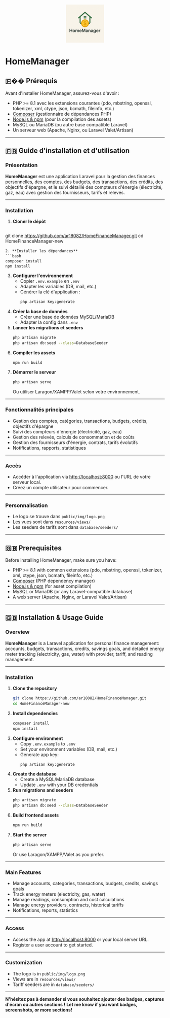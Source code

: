 <p align="center">
  <img src="public/img/logo.png" width="120" alt="HomeManager Logo">
</p>

# HomeManager

## 🇫�� Prérequis

Avant d'installer HomeManager, assurez-vous d'avoir :

- PHP >= 8.1 avec les extensions courantes (pdo, mbstring, openssl, tokenizer, xml, ctype, json, bcmath, fileinfo, etc.)
- [Composer](https://getcomposer.org/) (gestionnaire de dépendances PHP)
- [Node.js & npm](https://nodejs.org/) (pour la compilation des assets)
- MySQL ou MariaDB (ou autre base compatible Laravel)
- Un serveur web (Apache, Nginx, ou Laravel Valet/Artisan)

---

## 🇫🇷 Guide d'installation et d'utilisation

### Présentation

**HomeManager** est une application Laravel pour la gestion des finances personnelles, des comptes, des budgets, des transactions, des crédits, des objectifs d'épargne, et le suivi détaillé des compteurs d'énergie (électricité, gaz, eau) avec gestion des fournisseurs, tarifs et relevés.

---

### Installation

1. **Cloner le dépôt**
   ```bash
  git clone https://github.com/ar18082/HomeFinanceManager.git
   cd HomeFinanceManager-new
   ```
2. **Installer les dépendances**
   ```bash
   composer install
   npm install
   ```
3. **Configurer l'environnement**
   - Copier `.env.example` en `.env`
   - Adapter les variables (DB, mail, etc.)
   - Générer la clé d'application :
     ```bash
     php artisan key:generate
     ```
4. **Créer la base de données**
   - Créer une base de données MySQL/MariaDB
   - Adapter la config dans `.env`
5. **Lancer les migrations et seeders**
   ```bash
   php artisan migrate
   php artisan db:seed --class=DatabaseSeeder
   ```
6. **Compiler les assets**
   ```bash
   npm run build
   ```
7. **Démarrer le serveur**
   ```bash
   php artisan serve
   ```
   Ou utiliser Laragon/XAMPP/Valet selon votre environnement.

---

### Fonctionnalités principales

- Gestion des comptes, catégories, transactions, budgets, crédits, objectifs d'épargne
- Suivi des compteurs d'énergie (électricité, gaz, eau)
- Gestion des relevés, calculs de consommation et de coûts
- Gestion des fournisseurs d'énergie, contrats, tarifs évolutifs
- Notifications, rapports, statistiques

---

### Accès

- Accéder à l'application via [http://localhost:8000](http://localhost:8000) ou l'URL de votre serveur local.
- Créez un compte utilisateur pour commencer.

---

### Personnalisation

- Le logo se trouve dans `public/img/logo.png`
- Les vues sont dans `resources/views/`
- Les seeders de tarifs sont dans `database/seeders/`

---

## 🇬🇧 Prerequisites

Before installing HomeManager, make sure you have:

- PHP >= 8.1 with common extensions (pdo, mbstring, openssl, tokenizer, xml, ctype, json, bcmath, fileinfo, etc.)
- [Composer](https://getcomposer.org/) (PHP dependency manager)
- [Node.js & npm](https://nodejs.org/) (for asset compilation)
- MySQL or MariaDB (or any Laravel-compatible database)
- A web server (Apache, Nginx, or Laravel Valet/Artisan)

---

## 🇬🇧 Installation & Usage Guide

### Overview

**HomeManager** is a Laravel application for personal finance management: accounts, budgets, transactions, credits, savings goals, and detailed energy meter tracking (electricity, gas, water) with provider, tariff, and reading management.

---

### Installation

1. **Clone the repository**
   ```bash
   git clone https://github.com/ar18082/HomeFinanceManager.git
   cd HomeFinanceManager-new
   ```
2. **Install dependencies**
   ```bash
   composer install
   npm install
   ```
3. **Configure environment**
   - Copy `.env.example` to `.env`
   - Set your environment variables (DB, mail, etc.)
   - Generate app key:
     ```bash
     php artisan key:generate
     ```
4. **Create the database**
   - Create a MySQL/MariaDB database
   - Update `.env` with your DB credentials
5. **Run migrations and seeders**
   ```bash
   php artisan migrate
   php artisan db:seed --class=DatabaseSeeder
   ```
6. **Build frontend assets**
   ```bash
   npm run build
   ```
7. **Start the server**
   ```bash
   php artisan serve
   ```
   Or use Laragon/XAMPP/Valet as you prefer.

---

### Main Features

- Manage accounts, categories, transactions, budgets, credits, savings goals
- Track energy meters (electricity, gas, water)
- Manage readings, consumption and cost calculations
- Manage energy providers, contracts, historical tariffs
- Notifications, reports, statistics

---

### Access

- Access the app at [http://localhost:8000](http://localhost:8000) or your local server URL.
- Register a user account to get started.

---

### Customization

- The logo is in `public/img/logo.png`
- Views are in `resources/views/`
- Tariff seeders are in `database/seeders/`

---

**N'hésitez pas à demander si vous souhaitez ajouter des badges, captures d'écran ou autres sections !**
**Let me know if you want badges, screenshots, or more sections!**
